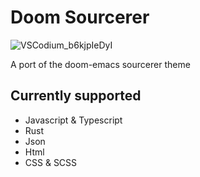 # Doom Sourcerer

![VSCodium_b6kjpIeDyI](https://user-images.githubusercontent.com/49600278/206633456-8e012571-92c2-4015-b5b3-f14f35fe988b.png)

A port of the doom-emacs sourcerer theme 

## Currently supported

* Javascript & Typescript
* Rust
* Json
* Html
* CSS & SCSS
